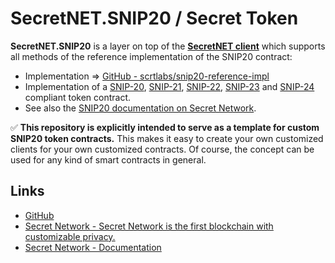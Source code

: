 # SecretNET.SNIP20 / Secret Token
**SecretNET.SNIP20** is a layer on top of the [**SecretNET client**](https://github.com/0xxCodemonkey/SecretNET) which supports all methods of the reference implementation of the SNIP20 contract:
- Implementation => [GitHub - scrtlabs/snip20-reference-impl](https://github.com/scrtlabs/snip20-reference-impl)
- Implementation of a [SNIP-20](https://github.com/SecretFoundation/SNIPs/blob/master/SNIP-20.md), [SNIP-21](https://github.com/SecretFoundation/SNIPs/blob/master/SNIP-21.md), [SNIP-22](https://github.com/SecretFoundation/SNIPs/blob/master/SNIP-22.md), [SNIP-23](https://github.com/SecretFoundation/SNIPs/blob/master/SNIP-23.md) and [SNIP-24](https://github.com/SecretFoundation/SNIPs/blob/master/SNIP-24.md) compliant token contract.
- See also the [SNIP20 documentation on Secret Network](https://docs.scrt.network/secret-network-documentation/development/snips/snip-20-spec-private-fungible-tokens).

:white_check_mark: **This repository is explicitly intended to serve as a template for custom SNIP20 token contracts.** 
This makes it easy to create your own customized clients for your own customized contracts.
Of course, the concept can be used for any kind of smart contracts in general.


## Links

- [GitHub](https://github.com/0xxCodemonkey/SecretNET.SNIP20)
- [Secret Network - Secret Network is the first blockchain with customizable privacy.](https://scrt.network/)
- [Secret Network - Documentation](https://docs.scrt.network/secret-network-documentation/)
